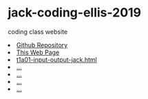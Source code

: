 # jack-coding-ellis-2019
coding class website

<li><a href="https://github.com/Jack080808/jack-coding-ellis-2019/public/index.html">Github Repository</a>
<li><a href="https://jack080808.github.io/jack-coding-ellis-2019/public">This Web Page</a>
<li><a href="public/t1a01-input-output-jack.html">t1a01-input-output-jack.html</a>
<li><a href="...">...</a>
<li><a href="...">...</a>
<li><a href="...">...</a>
<li><a href="...">...</a>
